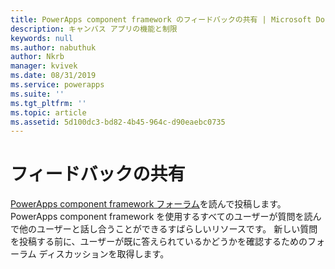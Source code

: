 ```yaml
---
title: PowerApps component framework のフィードバックの共有 | Microsoft Docs
description: キャンバス アプリの機能と制限
keywords: null
ms.author: nabuthuk
author: Nkrb
manager: kvivek
ms.date: 08/31/2019
ms.service: powerapps
ms.suite: ''
ms.tgt_pltfrm: ''
ms.topic: article
ms.assetid: 5d100dc3-bd82-4b45-964c-d90eaebc0735
---
```


# <a name="share-your-feedback"></a>フィードバックの共有

[PowerApps component framework フォーラム](https://powerusers.microsoft.com/t5/PowerApps-Component-Framework/bd-p/pa_component_framework)を読んで投稿します。 PowerApps component framework を使用するすべてのユーザーが質問を読んで他のユーザーと話し合うことができるすばらしいリソースです。 新しい質問を投稿する前に、ユーザーが既に答えられているかどうかを確認するためのフォーラム ディスカッションを取得します。
